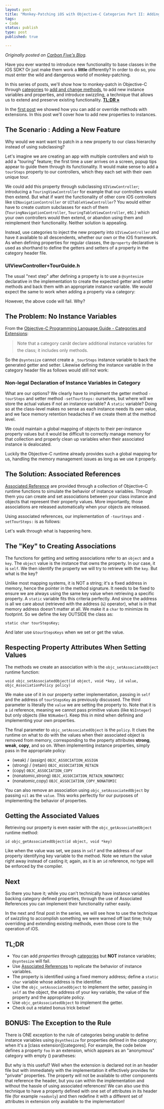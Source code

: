 ```yaml
---
layout: post
title: "Monkey-Patching iOS with Objective-C Categories Part II: Adding Instance Properties"
tags:
- Code
status: publish
type: post
published: true

---
```

_Originally posted on [Carbon Five's Blog](http://blog.carbonfive.com/2012/11/27/monkey-patching-ios-with-objective-c-categories-part-ii-adding-instance-properties/)._

Have you ever wanted to introduce new functionality to base classes in the iOS SDK? 
Or just make them work a **little** differently? In order to do so, you must enter the wild and dangerous world of monkey-patching.

In this series of posts, we'll show how to monkey-patch in Objective-C through [categories][] to [add and change methods][add-methods], to add new instance variables and properties, and introduce swizzling, a technique that allows us to extend and preserve existing functionality.&nbsp;<a href="#tldr"><strong>TL;DR &raquo;</strong></a>

In the [first post](http://blog.carbonfive.com/2012/01/23/monkey-patching-ios-with-objective-c-categories-part-1-simple-extensions-and-overrides/) we showed how you can add or override methods with extensions. In this post we'll cover how to add new properties to instances.

## The Scenario : Adding a New Feature

Why would we want want to patch in a new property to our class hierarchy instead of using subclassing? 

Let's imagine we are creating an app with multiple controllers and wish to add a "touring" feature; the first time a user arrives on a screen, popup tips appear to guide them through its functionality. It would make sense to add a <code>tourSteps</code> property to our controllers, which they each set with their own unique tour.

We could add this property through subclassing <code>UIViewController</code>; introducing a <code>TouringViewController</code> for example that our controllers would then extend. But what if want the functionality of other core iOS controllers like <code>UINavigationController</code> or <code>UITableViewController</code>? You would either have to create custom subclasses for each of them (<code>TouringNavigationController</code>, <code>TouringTableViewController</code>, etc.) which your own controllers would then extend, or abandon using them and reimplement their functionality. Neither solution is appealing.

Instead, use categories to inject the new property into <code>UIViewController</code> and have it available to all descendents, whether our own or
the iOS framework. As when defining properties for regular classes, the <code>@property</code> declarative is used as shorthand to define the getters and setters of a property in the category header file.

### UIViewController+TourGuide.h
<script src="https://gist.github.com/rudyjahchan/2191625.js?file=UIViewController_TourGuide.h"></script>

The usual "next step" after defining a property is to use a <code>@syntesize</code> declarative in the implementation to create the expected getter and setter methods and back them with an appropriate instance variable. We would expect the same to work when adding a property via a category:

<script src="https://gist.github.com/rudyjahchan/2191625.js?file=UIViewController_TourGuide_BadImplementation.m"></script>

However, the above code will fail. Why?

## The Problem: No Instance Variables

From the [Objective-C Programming Language Guide - Categories and Extensions][categories]:

> Note that a category canât declare additional instance variables for the class; it includes only methods.

So the <code>@syntesize</code> cannot create a <code>\_tourSteps</code> instance variable to back the generated getter and setter. Likewise defining the instance variable in the category header file as follows would still not work:

### Non-legal Declaration of Instance Variables in Category
<script src="https://gist.github.com/rudyjahchan/2191625.js?file=UIViewController_TourGuide_BadImplementation2.m"></script>

What are our options? We clearly have to implement the getter method <code>-tourSteps</code> and setter method <code>-setTourSteps:</code> ourselves, but where will we store the actual values if not an instance variable? A <code>static</code> variable? Doing so at the class-level makes no sense as each instance needs its *own* value, and we face memory retention headaches if we create them at the method level.

We could maintain a global mapping of objects to their per-instance property values but it would be difficult to correctly manage memory for that collection and properly clean up variables when their associated instance is dealocated.

Luckily the Objective-C runtime already provides such a global mapping for us, handling the memory management issues as long as we use it properly.

## The Solution: Associated References

[Associated Reference](associated-references) are provided through a collection of Objective-C runtime functions to simulate the behavior of instance variables. Through them you can create and set associations between your class instance and objects that represent their property values. More importantly, those associations are released automatically when your objects are released.

Using associated references, our implementation of <code>-tourSteps</code> and <code>-setTourSteps:</code> is as follows:

<script src="https://gist.github.com/rudyjahchan/2191625.js?file=UIViewController_TourGuide.m"></script>

Let's walk through what is happening here.

## The "Key" to Creating Associations

The functions for getting and setting associations refer to an <code>object</code> and a <code>key</code>. The <code>object</code> value is the instance that owns the property. In our case, it is <code>self</code>. We then identify the property we will try to retrieve with the <code>key</code>. But what is the key?

Unlike most mapping systems, it is NOT a string; it's a fixed address in memory, hence the pointer in the method signature. It needs to be fixed to ensure we are always using the same key value when retrieving a specific property. A <code>static</code> variable fits this criteria perfectly. And since the address is all we care about (retrieved with the address (<code>&</code>) operator), what is in that memory address doesn't matter at all. We make it a <code>char</code> to minimize its footprint. So we define the key OUTSIDE the class as:

    static char tourStepsKey;

And later use <code>&tourStepsKeys</code> when we set or get the value.

## Respecting Property Attributes When Setting Values

The methods we create an association with is the <code>objc_setAssociatedObject</code> runtime function:

    void objc_setAssociatedObject(id object, void *key, id value, objc_AssociationPolicy policy)

We make use of it in our property setter implementation, passing in <code>self</code> and the address of <code>tourStepsKey</code> as previously discussed. The third parameter is literally the <code>value</code> we are setting the property to. Note that it is a <code>id</code> reference, meaning we cannot pass primitive values (like <code>NSInteger</code>) but only objects (like <code>NSNumber</code>). Keep this in mind when defining and implementing your own properties.

The final parameter to <code>objc_setAssociatedObject</code> is the <code>policy</code>. It clues the runtime on what to do with the values when their associated object is removed from memory, corresponding to the property attributes **strong**, **weak**, **copy**, and so on. When implementing instance properties, simply pass in the appropriate policy:

* (weak) / (assign)  <code>OBJC_ASSOCIATION_ASSIGN</code>
* (strong) / (retain)  <code>OBJC_ASSOCIATION_RETAIN</code>
* (copy) <code>OBJC_ASSOCIATION_COPY</code>
* (nonatomic,strong) <code>OBJC_ASSOCIATION_RETAIN_NONATOMIC</code>
* (nonatomic,copy) <code>OBJC_ASSOCIATION_COPY_NONATOMIC</code>

You can also remove an association using <code>objc_setAssociatedObject</code> by passing <code>nil</code> as the <code>value</code>. This works perfectly for our purposes of implementing the behavior of properties.

## Getting the Associated Values

Retrieving our property is even easier with the <code>objc_getAssociatedObject</code> runtime method:

    id objc_getAssociatedObject(id object, void *key)

Like when the value was set, we pass in <code>self</code> and the address of our property identifying key variable to the method. Note we return the value right away instead of casting it; again, as it is an <code>id</code> reference, no type will be enforced by the compiler.

## Next

So there you have it; while you can't technically have instance variables backing category defined properties, through the use of Associated References you can implement their functionality rather easily.

In the next and final post in the series, we will see how to use the technique of swizzling to accomplish something we were warned off last time; truly overriding and extending existing methods, even those core to the operation of iOS.

## <a name="tldr"></a> TL;DR

* You can add _properties_ through [categories][] but **NOT** instance variables; <code>@syntesize</code> will fail.
* Use [Associated References][associated-references] to replicate the behavior of instance variables.
* The property is identified using a fixed memory address; define a <code>static char</code> variable whose address is the identifier.
* Use the <code>objc_setAssociatedObject</code> to implement the setter, passing in <code>self</code> as the object, the address of your key variable, the value of the property and the appropriate policy.
* Use <code>objc_getAssociatedObject</code> to implement the getter.
* Check out a related bonus trick below!

## BONUS: The Exception to the Rule

There is ONE exception to the rule of categories being unable to define instance variables using <code>@synthesize</code> for properties defined in the category; when it's a [class extension][categores]. For example, the code below defines a property <code>foo</code> in an extension, which appears as an "anonymous" category with empty () paratheses:

<script src="https://gist.github.com/rudyjahchan/2191625.js?file=MyClassWithFakePrivateProperties.m"></script>

But why is this useful? Well when the extension is declared not in an header file but with immediately with the implementation it effectively provides for "private" properties. The property will not be available to other components that reference the header, but you can within the implementation and without the hassle of using associated references! We can also use this technique to have a property defined with one set of attributes in its header file (for example <code>readonly</code>) and then redefine it with a different set of attributes in extension only available to the implementation!

[categories]: http://developer.apple.com/library/ios/#documentation/cocoa/conceptual/objectivec/chapters/occategories.html
[add-methods]: http://blog.carbonfive.com/2012/01/23/monkey-patching-ios-with-objective-c-categories-part-1-simple-extensions-and-overrides/
[associated-references]: http://developer.apple.com/library/ios/#documentation/cocoa/conceptual/objectivec/chapters/ocAssociativeReferences.html

